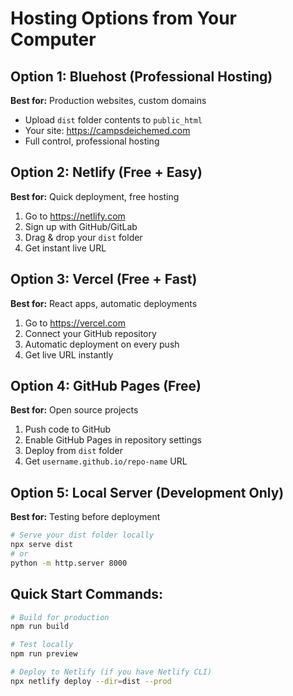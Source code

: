 # Hosting Options from Your Computer

## Option 1: Bluehost (Professional Hosting)
**Best for:** Production websites, custom domains
- Upload `dist` folder contents to `public_html`
- Your site: https://campsdeichemed.com
- Full control, professional hosting

## Option 2: Netlify (Free + Easy)
**Best for:** Quick deployment, free hosting
1. Go to https://netlify.com
2. Sign up with GitHub/GitLab
3. Drag & drop your `dist` folder
4. Get instant live URL

## Option 3: Vercel (Free + Fast)
**Best for:** React apps, automatic deployments
1. Go to https://vercel.com
2. Connect your GitHub repository
3. Automatic deployment on every push
4. Get live URL instantly

## Option 4: GitHub Pages (Free)
**Best for:** Open source projects
1. Push code to GitHub
2. Enable GitHub Pages in repository settings
3. Deploy from `dist` folder
4. Get `username.github.io/repo-name` URL

## Option 5: Local Server (Development Only)
**Best for:** Testing before deployment
```bash
# Serve your dist folder locally
npx serve dist
# or
python -m http.server 8000
```

## Quick Start Commands:
```bash
# Build for production
npm run build

# Test locally
npm run preview

# Deploy to Netlify (if you have Netlify CLI)
npx netlify deploy --dir=dist --prod
``` 